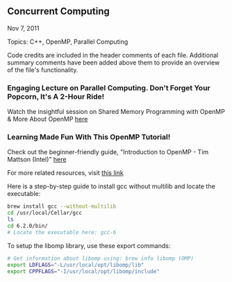 ## Concurrent Computing

Nov 7, 2011

Topics: C++, OpenMP, Parallel Computing

Code credits are included in the header comments of each file. Additional summary comments have been added above them to provide an overview of the file's functionality.

### Engaging Lecture on Parallel Computing. Don't Forget Your Popcorn, It's A 2-Hour Ride!

Watch the insightful session on Shared Memory Programming with OpenMP & More About OpenMP [here](https://youtu.be/fn2VAUSw6cI)

### Learning Made Fun With This OpenMP Tutorial!

Check out the beginner-friendly guide, "Introduction to OpenMP - Tim Mattson (Intel)" [here](https://www.youtube.com/playlist?list=PLLX-Q6B8xqZ8n8bwjGdzBJ25X2utwnoEG)

For more related resources, visit [this link](http://www.openmp.org/resources/tutorials-articles/)

Here is a step-by-step guide to install gcc without multilib and locate the executable:

```sh
brew install gcc --without-multilib
cd /usr/local/Cellar/gcc
ls
cd 6.2.0/bin/
# Locate the executable here: gcc-6
```

To setup the libomp library, use these export commands:

```sh
# Get information about libomp using: brew info libomp (OMP)
export LDFLAGS="-L/usr/local/opt/libomp/lib"
export CPPFLAGS="-I/usr/local/opt/libomp/include"
```

<br>
